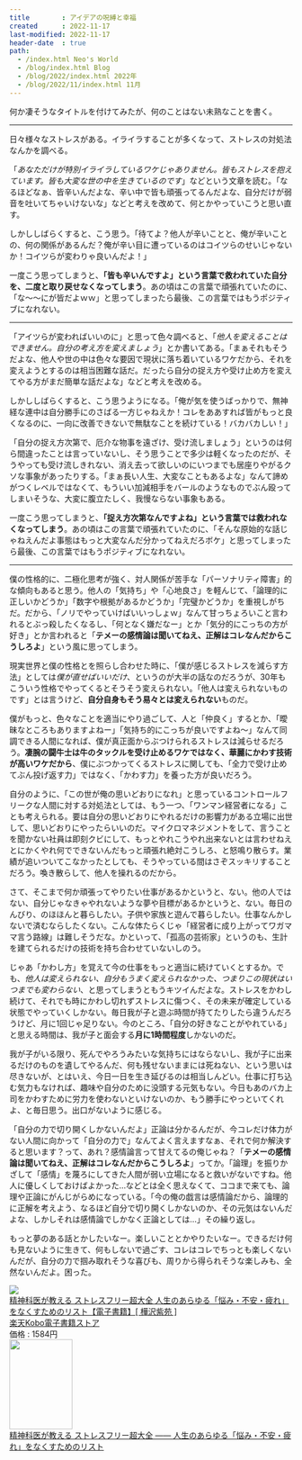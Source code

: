 ```yaml
---
title        : アイデアの呪縛と幸福
created      : 2022-11-17
last-modified: 2022-11-17
header-date  : true
path:
  - /index.html Neo's World
  - /blog/index.html Blog
  - /blog/2022/index.html 2022年
  - /blog/2022/11/index.html 11月
---
```


何か凄そうなタイトルを付けてみたが、何のことはない未熟なことを書く。

-----

日々様々なストレスがある。イライラすることが多くなって、ストレスの対処法なんかを調べる。

「*あなただけが特別イライラしているワケじゃありません。皆もストレスを抱えています。皆も大変な世の中を生きているのです*」などという文章を読む。「なるほどなぁ、皆辛いんだよな、辛い中で皆も頑張ってるんだよな、自分だけが弱音を吐いてちゃいけないな」などと考えを改めて、何とかやっていこうと思い直す。

しかししばらくすると、こう思う。「待てよ？他人が辛いことと、俺が辛いことの、何の関係があるんだ？俺が辛い目に遭っているのはコイツらのせいじゃないか！コイツらが変わりゃ良いんだよ！」

一度こう思ってしまうと、**「皆も辛いんですよ」という言葉で救われていた自分を、二度と取り戻せなくなってしまう**。あの頃はこの言葉で頑張れていたのに、「な～～にが皆だよｗｗ」と思ってしまったら最後、この言葉ではもうポジティブになれない。

-----

「アイツらが変わればいいのに」と思って色々調べると、「*他人を変えることはできません。自分の考え方を変えましょう*」とか書いてある。「まぁそれもそうだよな、他人や世の中は色々な要因で現状に落ち着いているワケだから、それを変えようとするのは相当困難な話だ。だったら自分の捉え方や受け止め方を変えてやる方がまだ簡単な話だよな」などと考えを改める。

しかししばらくすると、こう思うようになる。「俺が気を使うばっかりで、無神経な連中は自分勝手にのさばる一方じゃねえか！コレをああすれば皆がもっと良くなるのに、一向に改善できないで無駄なことを続けている！バカバカしい！」

「自分の捉え方次第で、厄介な物事を遠ざけ、受け流しましょう」というのは何ら間違ったことは言っていないし、そう思うことで多少は軽くなったのだが、そうやっても受け流しきれない、消え去って欲しいのにいつまでも居座りやがるクソな事象があったりする。「まぁ長い人生、大変なこともあるよな」なんて諦めがつくレベルではなくて、もういい加減相手をバールのようなものでぶん殴ってしまいそうな、大変に腹立たしく、我慢ならない事象もある。

一度こう思ってしまうと、**「捉え方次第なんですよね」という言葉では救われなくなってしまう**。あの頃はこの言葉で頑張れていたのに、「そんな原始的な話じゃねえんだよ事態はもっと大変なんだ分かってねえだろボケ」と思ってしまったら最後、この言葉ではもうポジティブになれない。

-----

僕の性格的に、二極化思考が強く、対人関係が苦手な「パーソナリティ障害」的な傾向もあると思う。他人の「気持ち」や「心地良さ」を軽んじて、「論理的に正しいかどうか」「数字や根拠があるかどうか」「完璧かどうか」を重視しがちだ。だから、「ノリでやっていけばいいっしょｗ」なんて甘っちょろいこと言われるとぶっ殺したくなるし、「何となく嫌だなー」とか「気分的にこっちの方が好き」とか言われると「**テメーの感情論は聞いてねえ、正解はコレなんだからこうしろよ**」という風に思ってしまう。

現実世界と僕の性格とを照らし合わせた時に、「僕が感じるストレスを減らす方法」としては*僕が直せばいいだけ*、というのが大半の話なのだろうが、30年もこういう性格でやってくるとそうそう変えられない。「他人は変えられないものです」とは言うけど、**自分自身もそう易々とは変えられない**ものだ。

僕がもっと、色々なことを適当にやり過ごして、人と「仲良く」するとか、「曖昧なところもありますよねー」「気持ち的にこっちが良いですよね～」なんて同調できる人間になれば、僕が真正面からぶつけられるストレスは減らせるだろう。**凄腕の闘牛士は牛のタックルを受け止めるワケではなく、華麗にかわす技術が高いワケだから**、僕にぶつかってくるストレスに関しても、「全力で受け止めてぶん投げ返す力」ではなく、「かわす力」を養った方が良いだろう。

自分のように、「この世が俺の思いどおりになれ」と思っているコントロールフリークな人間に対する対処法としては、もう一つ、「ワンマン経営者になる」ことも考えられる。要は自分の思いどおりにやれるだけの影響力がある立場に出世して、思いどおりにやったらいいのだ。マイクロマネジメントをして、言うことを聞かない社員は即刻クビにして、もっとやれこうやれ出来ないとは言わせねえとにかくやれ何でできないんだもっと頑張れ絶対こうしろ、と怒鳴り散らす。業績が追いついてこなかったとしても、そうやっている間はさぞスッキリすることだろう。喚き散らして、他人を操れるのだから。

さて、そこまで何か頑張ってやりたい仕事があるかというと、ない。他の人ではない、自分じゃなきゃやれないような夢や目標があるかというと、ない。毎日のんびり、のほほんと暮らしたい。子供や家族と遊んで暮らしたい。仕事なんかしないで済むならしたくない。こんな体たらくじゃ「経営者に成り上がってワガママ言う路線」は難しそうだな。かといって、「孤高の芸術家」というのも、生計を建てられるだけの技術を持ち合わせていないしのう。

じゃあ「かわし方」を覚えて今の仕事をもっと適当に続けていくとするか。でも、*他人は変えられない、自分もうまく変えられなかった、つまりこの現状はいつまでも変わらない*、と思ってしまうともうキツイんだよな。ストレスをかわし続けて、それでも時にかわし切れずストレスに傷つく、その未来が確定している状態でやっていくしかない。毎日我が子と遊ぶ時間が持てたりしたら違うんだろうけど、月に1回じゃ足りない。今のところ、「自分の好きなことがやれている」と思える時間は、我が子と面会する**月に1時間程度**しかないのだ。

我が子がいる限り、死んでやろうみたいな気持ちにはならないし、我が子に出来るだけのものを遺してやるんだ、何も残せないままには死ねない、という思いは尽きないが、とはいえ、今日一日を生き延びるのは相当しんどい。仕事に打ち込む気力もなければ、趣味や自分のために没頭する元気もない。今日もあのバカ上司をかわすために労力を使わないといけないのか、もう勝手にやっといてくれよ、と毎日思う。出口がないように感じる。

「自分の力で切り開くしかないんだよ」正論は分かるんだが、今コレだけ体力がない人間に向かって「自分の力で」なんてよく言えますなぁ、それで何か解決すると思います？って、あれ？感情論言って甘えてるの俺じゃね？「**テメーの感情論は聞いてねえ、正解はコレなんだからこうしろよ**」ってか。「論理」を振りかざして「感情」を蔑ろにしてきた人間が弱い立場になると救いがないですね。他人に優しくしておけばよかった…などとは全く思えなくて、ココまで来ても、論理や正論にがんじがらめになっている。「今の俺の戯言は感情論だから、論理的に正解を考えよう、なるほど自分で切り開くしかないのか、その元気はないんだよな、しかしそれは感情論でしかなく正論としては…」その繰り返し。

もっと夢のある話とかしたいなー。楽しいこととかやりたいなー。できるだけ何も見ないように生きて、何もしないで過ごす、コレはコレでちっとも楽しくないんだが、自分の力で掴み取れそうな喜びも、周りから得られそうな楽しみも、全然ないんだよ。困った。

<div class="ad-rakuten">
  <div class="ad-rakuten-image">
    <a href="https://hb.afl.rakuten.co.jp/hgc/g00reb42.waxycf23.g00reb42.waxyd080/?pc=https%3A%2F%2Fitem.rakuten.co.jp%2Frakutenkobo-ebooks%2Fcc0197ca25a6388f91cfbef7130df5ef%2F&amp;m=http%3A%2F%2Fm.rakuten.co.jp%2Frakutenkobo-ebooks%2Fi%2F19319708%2F">
      <img src="https://thumbnail.image.rakuten.co.jp/@0_mall/rakutenkobo-ebooks/cabinet/6326/2000008686326.jpg?_ex=128x128">
    </a>
  </div>
  <div class="ad-rakuten-info">
    <div class="ad-rakuten-title">
      <a href="https://hb.afl.rakuten.co.jp/hgc/g00reb42.waxycf23.g00reb42.waxyd080/?pc=https%3A%2F%2Fitem.rakuten.co.jp%2Frakutenkobo-ebooks%2Fcc0197ca25a6388f91cfbef7130df5ef%2F&amp;m=http%3A%2F%2Fm.rakuten.co.jp%2Frakutenkobo-ebooks%2Fi%2F19319708%2F">精神科医が教える ストレスフリー超大全 人生のあらゆる「悩み・不安・疲れ」をなくすためのリスト【電子書籍】[ 樺沢紫苑 ]</a>
    </div>
    <div class="ad-rakuten-shop">
      <a href="https://hb.afl.rakuten.co.jp/hgc/g00reb42.waxycf23.g00reb42.waxyd080/?pc=https%3A%2F%2Fwww.rakuten.co.jp%2Frakutenkobo-ebooks%2F&amp;m=http%3A%2F%2Fm.rakuten.co.jp%2Frakutenkobo-ebooks%2F">楽天Kobo電子書籍ストア</a>
    </div>
    <div class="ad-rakuten-price">価格 : 1584円</div>
  </div>
</div>

<div class="ad-amazon">
  <div class="ad-amazon-image">
    <a href="https://www.amazon.co.jp/dp/4478107327?tag=neos21-22&amp;linkCode=osi&amp;th=1&amp;psc=1">
      <img src="https://m.media-amazon.com/images/I/51989yeWgUS._SL160_.jpg" width="112" height="160">
    </a>
  </div>
  <div class="ad-amazon-info">
    <div class="ad-amazon-title">
      <a href="https://www.amazon.co.jp/dp/4478107327?tag=neos21-22&amp;linkCode=osi&amp;th=1&amp;psc=1">精神科医が教える ストレスフリー超大全 ―― 人生のあらゆる「悩み・不安・疲れ」をなくすためのリスト</a>
    </div>
  </div>
</div>
